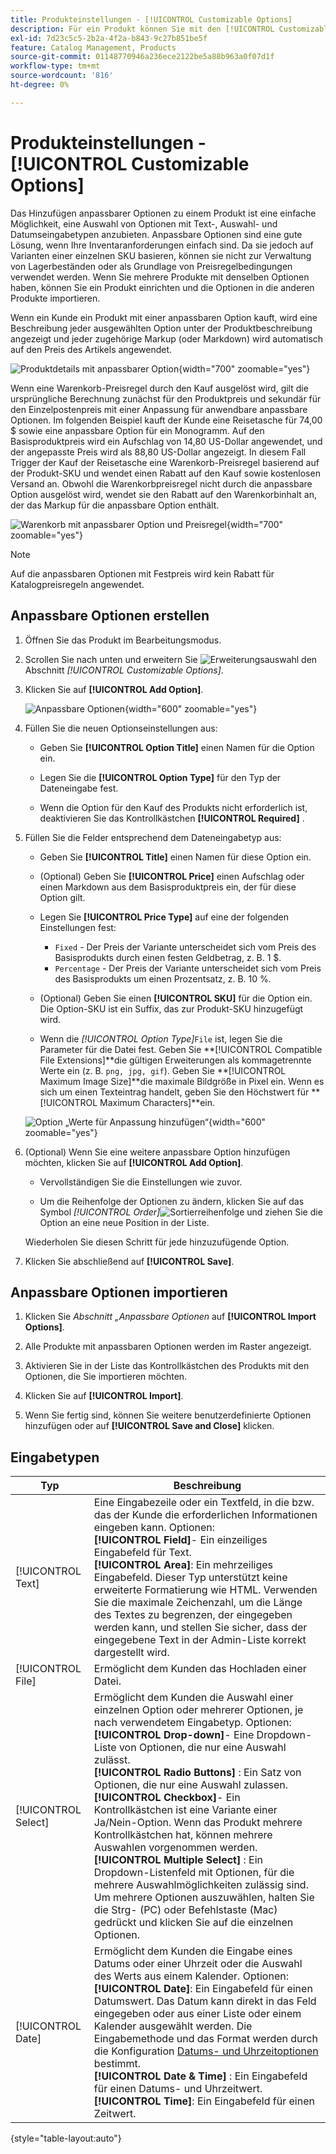 ```yaml
---
title: Produkteinstellungen - [!UICONTROL Customizable Options]
description: Für ein Produkt können Sie mit den [!UICONTROL Customizable Options] eine Auswahl von Optionen mit Text-, Auswahl- und Datumseingabetypen anbieten.
exl-id: 7d23c5c5-2b2a-4f2a-b843-9c27b851be5f
feature: Catalog Management, Products
source-git-commit: 01148770946a236ece2122be5a88b963a0f07d1f
workflow-type: tm+mt
source-wordcount: '816'
ht-degree: 0%

---
```


# Produkteinstellungen - [!UICONTROL Customizable Options]

Das Hinzufügen anpassbarer Optionen zu einem Produkt ist eine einfache Möglichkeit, eine Auswahl von Optionen mit Text-, Auswahl- und Datumseingabetypen anzubieten. Anpassbare Optionen sind eine gute Lösung, wenn Ihre Inventaranforderungen einfach sind. Da sie jedoch auf Varianten einer einzelnen SKU basieren, können sie nicht zur Verwaltung von Lagerbeständen oder als Grundlage von Preisregelbedingungen verwendet werden. Wenn Sie mehrere Produkte mit denselben Optionen haben, können Sie ein Produkt einrichten und die Optionen in die anderen Produkte importieren.

Wenn ein Kunde ein Produkt mit einer anpassbaren Option kauft, wird eine Beschreibung jeder ausgewählten Option unter der Produktbeschreibung angezeigt und jeder zugehörige Markup (oder Markdown) wird automatisch auf den Preis des Artikels angewendet.

![Produktdetails mit anpassbarer Option](./assets/storefront-customizable-option-product-detail.png){width="700" zoomable="yes"}

Wenn eine Warenkorb-Preisregel durch den Kauf ausgelöst wird, gilt die ursprüngliche Berechnung zunächst für den Produktpreis und sekundär für den Einzelpostenpreis mit einer Anpassung für anwendbare anpassbare Optionen. Im folgenden Beispiel kauft der Kunde eine Reisetasche für 74,00 $ sowie eine anpassbare Option für ein Monogramm. Auf den Basisproduktpreis wird ein Aufschlag von 14,80 US-Dollar angewendet, und der angepasste Preis wird als 88,80 US-Dollar angezeigt. In diesem Fall Trigger der Kauf der Reisetasche eine Warenkorb-Preisregel basierend auf der Produkt-SKU und wendet einen Rabatt auf den Kauf sowie kostenlosen Versand an. Obwohl die Warenkorbpreisregel nicht durch die anpassbare Option ausgelöst wird, wendet sie den Rabatt auf den Warenkorbinhalt an, der das Markup für die anpassbare Option enthält.

![Warenkorb mit anpassbarer Option und Preisregel](./assets/storefront-customizable-option-cart-price-rule.png){width="700" zoomable="yes"}

>[!NOTE]
>
>Auf die anpassbaren Optionen mit Festpreis wird kein Rabatt für Katalogpreisregeln angewendet.

## Anpassbare Optionen erstellen

1. Öffnen Sie das Produkt im Bearbeitungsmodus.

1. Scrollen Sie nach unten und erweitern Sie ![Erweiterungsauswahl](../assets/icon-display-expand.png) den Abschnitt _[!UICONTROL Customizable Options]_.

1. Klicken Sie auf **[!UICONTROL Add Option]**.

   ![Anpassbare Optionen](./assets/product-customizable-options.png){width="600" zoomable="yes"}

1. Füllen Sie die neuen Optionseinstellungen aus:

   - Geben Sie **[!UICONTROL Option Title]** einen Namen für die Option ein.

   - Legen Sie die **[!UICONTROL Option Type]** für den Typ der Dateneingabe fest.

   - Wenn die Option für den Kauf des Produkts nicht erforderlich ist, deaktivieren Sie das Kontrollkästchen **[!UICONTROL Required]** .

1. Füllen Sie die Felder entsprechend dem Dateneingabetyp aus:

   - Geben Sie **[!UICONTROL Title]** einen Namen für diese Option ein.

   - (Optional) Geben Sie **[!UICONTROL Price]** einen Aufschlag oder einen Markdown aus dem Basisproduktpreis ein, der für diese Option gilt.

   - Legen Sie **[!UICONTROL Price Type]** auf eine der folgenden Einstellungen fest:

      - `Fixed` - Der Preis der Variante unterscheidet sich vom Preis des Basisprodukts durch einen festen Geldbetrag, z. B. 1 $.
      - `Percentage` - Der Preis der Variante unterscheidet sich vom Preis des Basisprodukts um einen Prozentsatz, z. B. 10 %.

   - (Optional) Geben Sie einen **[!UICONTROL SKU]** für die Option ein. Die Option-SKU ist ein Suffix, das zur Produkt-SKU hinzugefügt wird.

   - Wenn die _[!UICONTROL Option Type]_`File` ist, legen Sie die Parameter für die Datei fest. Geben Sie **[!UICONTROL Compatible File Extensions]**die gültigen Erweiterungen als kommagetrennte Werte ein (z. B. `png, jpg, gif`). Geben Sie **[!UICONTROL Maximum Image Size]**die maximale Bildgröße in Pixel ein. Wenn es sich um einen Texteintrag handelt, geben Sie den Höchstwert für **[!UICONTROL Maximum Characters]**ein.

   ![Option „Werte für Anpassung hinzufügen“](./assets/product-customizable-options-add-values.png){width="600" zoomable="yes"}

1. (Optional) Wenn Sie eine weitere anpassbare Option hinzufügen möchten, klicken Sie auf **[!UICONTROL Add Option]**.

   - Vervollständigen Sie die Einstellungen wie zuvor.

   - Um die Reihenfolge der Optionen zu ändern, klicken Sie auf das Symbol _[!UICONTROL Order]_![Sortierreihenfolge](../assets/icon-sort-order.png) und ziehen Sie die Option an eine neue Position in der Liste.

   Wiederholen Sie diesen Schritt für jede hinzuzufügende Option.

1. Klicken Sie abschließend auf **[!UICONTROL Save]**.

## Anpassbare Optionen importieren

1. Klicken Sie _Abschnitt „Anpassbare Optionen_ auf **[!UICONTROL Import Options]**.


1. Alle Produkte mit anpassbaren Optionen werden im Raster angezeigt.

1. Aktivieren Sie in der Liste das Kontrollkästchen des Produkts mit den Optionen, die Sie importieren möchten.

1. Klicken Sie auf **[!UICONTROL Import]**.

1. Wenn Sie fertig sind, können Sie weitere benutzerdefinierte Optionen hinzufügen oder auf **[!UICONTROL Save and Close]** klicken.

## Eingabetypen

| Typ | Beschreibung |
|---------------------|---------------|
| [!UICONTROL Text] | Eine Eingabezeile oder ein Textfeld, in die bzw. das der Kunde die erforderlichen Informationen eingeben kann. Optionen: <br />**[!UICONTROL Field]**- Ein einzeiliges Eingabefeld für Text.<br />**[!UICONTROL Area]**: Ein mehrzeiliges Eingabefeld. Dieser Typ unterstützt keine erweiterte Formatierung wie HTML. Verwenden Sie die maximale Zeichenzahl, um die Länge des Textes zu begrenzen, der eingegeben werden kann, und stellen Sie sicher, dass der eingegebene Text in der Admin-Liste korrekt dargestellt wird. |
| [!UICONTROL File] | Ermöglicht dem Kunden das Hochladen einer Datei. |
| [!UICONTROL Select] | Ermöglicht dem Kunden die Auswahl einer einzelnen Option oder mehrerer Optionen, je nach verwendetem Eingabetyp. Optionen: <br />**[!UICONTROL Drop-down]**- Eine Dropdown-Liste von Optionen, die nur eine Auswahl zulässt.<br />**[!UICONTROL Radio Buttons]** : Ein Satz von Optionen, die nur eine Auswahl zulassen.<br />**[!UICONTROL Checkbox]**- Ein Kontrollkästchen ist eine Variante einer Ja/Nein-Option. Wenn das Produkt mehrere Kontrollkästchen hat, können mehrere Auswahlen vorgenommen werden.<br />**[!UICONTROL Multiple Select]** : Ein Dropdown-Listenfeld mit Optionen, für die mehrere Auswahlmöglichkeiten zulässig sind. Um mehrere Optionen auszuwählen, halten Sie die Strg- (PC) oder Befehlstaste (Mac) gedrückt und klicken Sie auf die einzelnen Optionen. |
| [!UICONTROL Date] | Ermöglicht dem Kunden die Eingabe eines Datums oder einer Uhrzeit oder die Auswahl des Werts aus einem Kalender. Optionen: <br />**[!UICONTROL Date]**: Ein Eingabefeld für einen Datumswert. Das Datum kann direkt in das Feld eingegeben oder aus einer Liste oder einem Kalender ausgewählt werden. Die Eingabemethode und das Format werden durch die Konfiguration [Datums- und Uhrzeitoptionen](attributes-input-types.md#date-and-time-options) bestimmt.<br />**[!UICONTROL Date & Time]** : Ein Eingabefeld für einen Datums- und Uhrzeitwert.<br />**[!UICONTROL Time]**: Ein Eingabefeld für einen Zeitwert. |

{style="table-layout:auto"}
